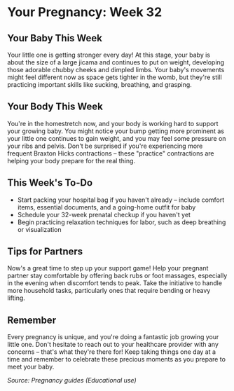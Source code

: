 # Your Pregnancy: Week 32

## Your Baby This Week
Your little one is getting stronger every day! At this stage, your baby is about the size of a large jicama and continues to put on weight, developing those adorable chubby cheeks and dimpled limbs. Your baby's movements might feel different now as space gets tighter in the womb, but they're still practicing important skills like sucking, breathing, and grasping.

## Your Body This Week
You're in the homestretch now, and your body is working hard to support your growing baby. You might notice your bump getting more prominent as your little one continues to gain weight, and you may feel some pressure on your ribs and pelvis. Don't be surprised if you're experiencing more frequent Braxton Hicks contractions – these "practice" contractions are helping your body prepare for the real thing.

## This Week's To-Do
* Start packing your hospital bag if you haven't already – include comfort items, essential documents, and a going-home outfit for baby
* Schedule your 32-week prenatal checkup if you haven't yet
* Begin practicing relaxation techniques for labor, such as deep breathing or visualization

## Tips for Partners
Now's a great time to step up your support game! Help your pregnant partner stay comfortable by offering back rubs or foot massages, especially in the evening when discomfort tends to peak. Take the initiative to handle more household tasks, particularly ones that require bending or heavy lifting.

## Remember
Every pregnancy is unique, and you're doing a fantastic job growing your little one. Don't hesitate to reach out to your healthcare provider with any concerns – that's what they're there for! Keep taking things one day at a time and remember to celebrate these precious moments as you prepare to meet your baby.

*Source: Pregnancy guides (Educational use)*